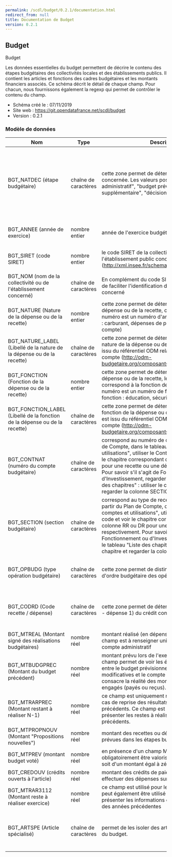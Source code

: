 ```yaml
---
permalink: /scdl/budget/0.2.1/documentation.html
redirect_from: null
title: Documentation de Budget
version: 0.2.1
---
```


## Budget

Budget

Les données essentielles du budget permettent de décrire le contenu des étapes budgétaires des collectivités locales et des établissements publics. Il contient les articles et fonctions des cadres budgétaires et les montants financiers associés. Ce schéma décrit le détail de chaque champ. Pour chacun, nous fournissons également la regexp qui permet de contrôler le contenu du champ.

- Schéma créé le : 07/11/2019
- Site web : https://git.opendatafrance.net/scdl/budget
- Version : 0.2.1

### Modèle de données

|Nom|Type|Description|Exemple|Propriétés|
|-|-|-|-|-|
|BGT_NATDEC (étape budgétaire)|chaîne de caractères|cette zone permet de déterminer l'étape budgétaire concernée. Les valeurs possibles sont : "compte administratif", "budget prévisionnel", "budget supplémentaire", "décision modificative"||Valeur obligatoire, Valeurs autorisées : budget primitif, budget supplémentaire, décision modificative, compte administratif|
|BGT_ANNEE (année de exercice)|nombre entier|année de l'exercice budgétaire concerné||Valeur obligatoire, Motif : `^[0-9]{4}$`|
|BGT_SIRET (code SIRET)|nombre entier|le code SIRET de la collectivité ou de l'établissement public concerné (http://xml.insee.fr/schema/siret.html#SIRET_stype).||Valeur obligatoire, Motif : `^[0-9]{14}$`|
|BGT_NOM (nom de la collectivité ou de l'établissement concerné)|chaîne de caractères|En complément du code SIRET, ce champ permet de faciliter l'identification de l'organisme public concerné||Valeur obligatoire, Motif : `^[A-Z]{255}$`|
|BGT_NATURE (Nature de la dépense ou de la recette)|nombre entier|cette zone permet de déterminer la nature de la dépense ou de la recette, c'est-à-dire au "quoi". Le numéro est un numéro d'article. Exemples de nature : carburant, dépenses de personnel…(voir plan de compte)||Valeur obligatoire, Motif : `^[0-9]{7}$`|
|BGT_NATURE_LABEL (Libellé de la nature de la dépense ou de la recette)|chaîne de caractères|cette zone permet de déterminer le libellé de la nature de la dépense ou de la recette. Ce libellé est issu du référentiel ODM relatif à chaque plan de compte (http://odm-budgetaire.org/composants/normes/)||Valeur obligatoire, Motif : `^[A-Z]{255}$`|
|BGT_FONCTION (Fonction de la dépense ou de la recette)|nombre entier|cette zone permet de déterminer la fonction de la dépense ou de la recette, le "pourquoi" qui correspond à la fonction de la recette/dépense. Le numéro est un numéro de fonction. Exemples de fonction : éducation, sécurité (voir plan de compte).||Valeur obligatoire, Motif : `^[0-9]{7}$`|
|BGT_FONCTION_LABEL (Libellé de la fonction de la dépense ou de la recette)|chaîne de caractères|cette zone permet de déterminer le libellé de la fonction de la dépense ou de la recette. Ce libellé est issu du référentiel ODM relatif à chaque plan de compte (http://odm-budgetaire.org/composants/normes/)||Valeur obligatoire, Motif : `^[Aa-Zz]{255}$`|
|BGT_CONTNAT (numéro du compte budgétaire)|chaîne de caractères|correspond au numéro de compte. A partir du Plan de Compte, dans le tableau "Liste des comptes et utilisations", utiliser le ContNat comme code et voir le chapitre correspondant dans la colonne RR ou DR pour une recette ou une dépense respectivement. Pour savoir s'il s'agit de Fonctionnement ou d'Investissement, regarder dans le tableau "Liste des chapitres" : utiliser le code de chapitre et regarder la colonne SECTION.||Valeur obligatoire, Motif : `^[0-9]{4}$`|
|BGT_SECTION (section budgétaire)|chaîne de caractères|correspond au type de recette ou de dépense. A partir du Plan de Compte, dans le tableau "Liste des comptes et utilisations", utiliser le ContNat comme code et voir le chapitre correspondant dans la colonne RR ou DR pour une recette ou une dépense respectivement. Pour savoir s'il s'agit de Fonctionnement ou d'Investissement, regarder dans le tableau "Liste des chapitres" : utiliser le code de chapitre et regarder la colonne SECTION.||Valeur obligatoire, Valeurs autorisées : investissement, fonctionnement|
|BGT_OPBUDG (type opération budgétaire)|chaîne de caractères|cette zone permet de distinguer les opérations d'ordre budgétaire des opérations réelles.||Valeur obligatoire, Valeurs autorisées : réel, ordre|
|BGT_CODRD (Code recette / dépense)|chaîne de caractères|cette zone permet de déterminer le sens (recette 0 - dépense 1) du crédit concerné.||Valeur obligatoire, Valeurs autorisées : recette, dépense|
|BGT_MTREAL (Montant signé des réalisations budgétaires)|nombre réel|montant réalisé (en dépense ou en recette). Ce champ est à renseigner uniquement pour un compte administratif||Valeur optionnelle|
|BGT_MTBUDGPREC (Montant du budget précédent)|nombre réel|montant prévu lors de l'exercice précédent. Ce champ permet de voir les évolutions des montants entre le budget prévisionnel (BP), les décisions modificatives et le compte administratif qui consacre la réalité des montants effectivement engagés (payés ou reçus).||Valeur optionnelle|
|BGT_MTRARPREC (Montant restant à réaliser N-1)|nombre réel|ce champ est uniquement rempli au BP/BS/DM en cas de reprise des résultats des exercices précédents. Ce champ est rempli au CA pour présenter les restes à réaliser des exercice précédents.||Valeur optionnelle|
|BGT_MTPROPNOUV (Montant "Propositions nouvelles")|nombre réel|montant des recettes ou dépenses nouvelles non prévues dans les étapes budgétaires précédentes.||Valeur optionnelle|
|BGT_MTPREV (montant budget voté)|nombre réel|en présence d'un champ MtPrev, celui-ci doit obligatoirement être valorisée soit du montant prévu soit d'un montant égal à zéro||Valeur optionnelle|
|BGT_CREDOUV (crédits ouverts à l'article)|nombre réel|montant des crédits de paiement disponibles pour effectuer des dépenses sur cet article||Valeur optionnelle|
|BGT_MTRAR3112 (Montant reste à réaliser exercice)|nombre réel|ce champ est utilisé pour le compte administratif. Il peut également être utilisé au BP/BS/DM pour présenter les informations du compte administratif des années précédentes||Valeur optionnelle|
|BGT_ARTSPE (Article spécialisé)|chaîne de caractères|permet de les isoler des articles au moment du vote du budget.||Valeur optionnelle, Valeurs autorisées : non spécialisé, spécialisé|
